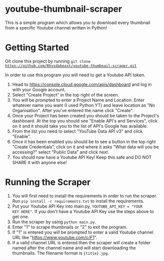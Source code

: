 # youtube-thumbnail-scraper

This is a simple program which allows you to download every thumbnail from a specific Youtube channel written in Python!

# Getting Started

Git clone this project by running <code>git clone https://github.com/Rhysdabeast/youtube-thumbnail-scraper.git</code>

In order to use this program you will need to get a Youtube API token.

1. Head to https://console.cloud.google.com/apis/dashboard and log in with your Google account.
2. Select "Create Project" in the top right of the screen.
3. You will be prompted to enter a Project Name and Location. Enter whatever name you want (I used Python YT) and leave location as "No Organisation". After you've entered the name click "Create".
4. Once your Project has been created you should be taken to the Project's dashboard. At the top you should see "Enable API's and Services", click on it and it should take you to the list of API's Google has available.
5. From the list you need to select "YouTube Data API v3" and click "Enable".
6. Once it has been enabled you should be to see a button in the top right "Create Credentials", click on it and where it asks "What data will you be accessing?" select "Public Data" and click next.
7. You should now have a Youtube API Key! Keep this safe and DO NOT SHARE it with anyone else!

# Running the Scraper

1. You will first need to install the requirements in order to run the scraper. Run <code>pip install -r requirements.txt</code> to install the requirements.
2. Put your Youtube API Key into main.py, <code>YOUTUBE_API_KEY = "YOUR KEY HERE"</code>. If you don't have a Youtube API Key use the steps above to get one.
3. Run the scraper by using <code>python main.py</code>.
4. Enter "1" to scrape thumbnails or "2" to exit the program.
5. If "1" is entered you will be prompted to enter a valid Youtube channel URL like "https://www.youtube.com/c/F1".
6. If a valid channel URL is entered then the scraper will create a folder named after the channel name and will start downloading the thumbnails. The filename format is <code>{title}.jpg</code>.
